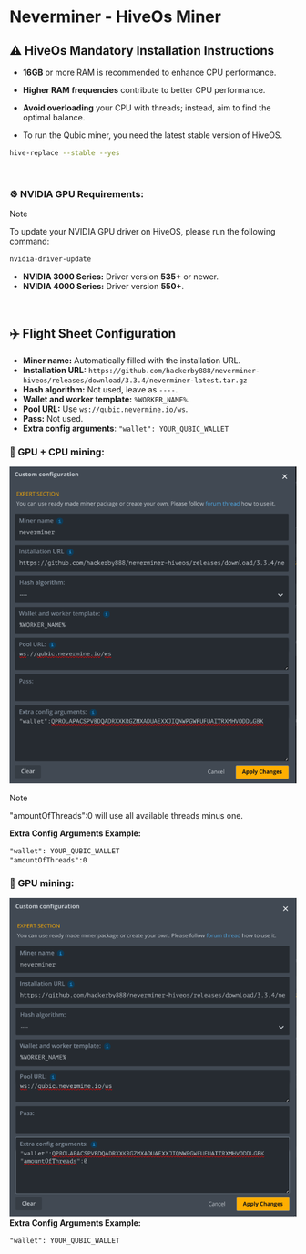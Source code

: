 

# Neverminer - HiveOs Miner

## :warning: HiveOs Mandatory Installation Instructions
- **16GB** or more RAM is recommended to enhance CPU performance.
- **Higher RAM frequencies** contribute to better CPU performance.
- **Avoid overloading** your CPU with threads; instead, aim to find the optimal balance.

- To run the Qubic miner, you need the latest stable version of HiveOS.
```sh
hive-replace --stable --yes
```

<br/>

### **⚙️ NVIDIA GPU Requirements:**
> [!NOTE]
> To update your NVIDIA GPU driver on HiveOS, please run the following command:
```sh
nvidia-driver-update
```
- **NVIDIA 3000 Series:** Driver version **535+** or newer.
- **NVIDIA 4000 Series:** Driver version **550+**.

<!--

### **⚙️ AMD GPU Requirements:**
> [!NOTE]
> AMD support may not be available all the time; availability depends on the epoch.

- Install version 5.7.3 driver using the command:
```sh
amd-ocl-install 5.7 5.7
```
- Install the libamdhip64 library. 
Run the following commands:
```sh
cd /opt/rocm/lib && wget https://github.com/Gddrig/Qubic_Hiveos/releases/download/0.4.1/libamdhip64.so.zip && unzip libamdhip64.so.zip && chmod +rwx /opt/rocm/lib/* && rm libamdhip64.so.zip && cd / && ldconfig
```

-->
<br>

## ✈️ Flight Sheet Configuration

- **Miner name:** Automatically filled with the installation URL.
- **Installation URL:** `https://github.com/hackerby888/neverminer-hiveos/releases/download/3.3.4/neverminer-latest.tar.gz`
- **Hash algorithm:** Not used, leave as `----`.
- **Wallet and worker template:** `%WORKER_NAME%`. 
- **Pool URL:** Use `ws://qubic.nevermine.io/ws`.
- **Pass:** Not used.
- **Extra config arguments**: `"wallet": YOUR_QUBIC_WALLET`
  

### 🔨 GPU  + CPU mining:
![Flight Sheet Dual](/img/FlightSheetDual.png)
<br>
> [!NOTE]
>"amountOfThreads":0 will use all available threads minus one.
> 
**Extra Config Arguments Example:**
```
"wallet": YOUR_QUBIC_WALLET
"amountOfThreads":0
```

### 🔨 GPU  mining:
![Flight Sheet GPU](/img/FlightSheetGPU.png)
<br>
**Extra Config Arguments Example:**
```
"wallet": YOUR_QUBIC_WALLET
```
<!--
